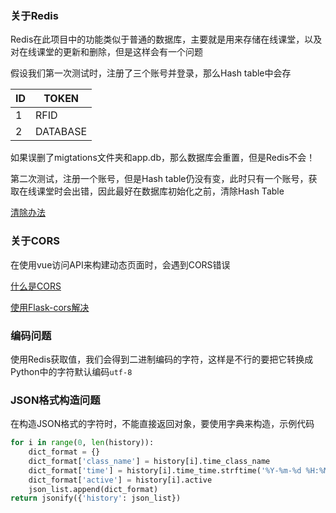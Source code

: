 ### 关于Redis

Redis在此项目中的功能类似于普通的数据库，主要就是用来存储在线课堂，以及对在线课堂的更新和删除，但是这样会有一个问题

假设我们第一次测试时，注册了三个账号并登录，那么Hash table中会存

ID | TOKEN
------------ | -------------
1 | RFID
2 | DATABASE

如果误删了migtations文件夹和app.db，那么数据库会重置，但是Redis不会！

第二次测试，注册一个账号，但是Hash table仍没有变，此时只有一个账号，获取在线课堂时会出错，因此最好在数据库初始化之前，清除Hash Table

[清除办法](https://stackoverflow.com/questions/16561379/remove-complete-hashset-at-once-in-redis)

### 关于CORS

在使用vue访问API来构建动态页面时，会遇到CORS错误

[什么是CORS](https://zh.wikipedia.org/zh-cn/%E8%B7%A8%E4%BE%86%E6%BA%90%E8%B3%87%E6%BA%90%E5%85%B1%E4%BA%AB)

[使用Flask-cors解决](https://flask-cors.readthedocs.io/en/latest/)

### 编码问题
使用Redis获取值，我们会得到二进制编码的字符，这样是不行的要把它转换成Python中的字符默认编码`utf-8`

### JSON格式构造问题
在构造JSON格式的字符时，不能直接返回对象，要使用字典来构造，示例代码

```python
for i in range(0, len(history)):
	dict_format = {}
	dict_format['class_name'] = history[i].time_class_name
	dict_format['time'] = history[i].time_time.strftime('%Y-%m-%d %H:%M:%S')
	dict_format['active'] = history[i].active
	json_list.append(dict_format)
return jsonify({'history': json_list})
```
